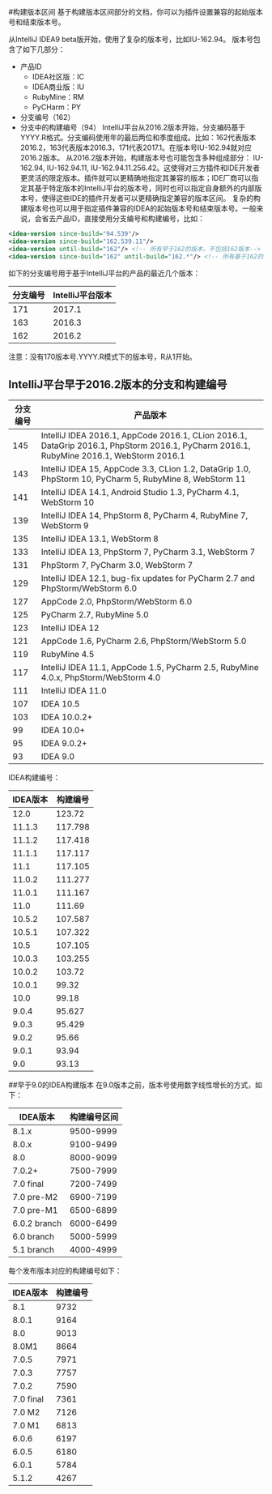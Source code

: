 #构建版本区间
基于构建版本区间部分的文档，你可以为插件设置兼容的起始版本号和结束版本号。

从IntelliJ IDEA9 beta版开始，使用了复杂的版本号，比如IU-162.94。
版本号包含了如下几部分：
* 产品ID
    - IDEA社区版：IC
    - IDEA商业版：IU
    - RubyMine：RM
    - PyCHarm：PY
* 分支编号（162）
* 分支中的构建编号（94）
IntelliJ平台从2016.2版本开始，分支编码基于YYYY.R格式。分支编码使用年的最后两位和季度组成。比如：162代表版本2016.2，163代表版本2016.3，171代表2017.1。在版本号IU-162.94就对应2016.2版本。
从2016.2版本开始，构建版本号也可能包含多种组成部分：
IU-162.94, IU-162.94.11, IU-162.94.11.256.42。这使得对三方插件和IDE开发者更灵活的限定版本。插件就可以更精确地指定其兼容的版本；IDE厂商可以指定其基于特定版本的IntelliJ平台的版本号，同时也可以指定自身额外的内部版本号，使得这些IDE的插件开发者可以更精确指定兼容的版本区间。
复杂的构建版本号也可以用于指定插件兼容的IDEA的起始版本号和结束版本号。一般来说，会省去产品ID，直接使用分支编号和构建编号，比如：
```xml
<idea-version since-build="94.539"/>
<idea-version since-build="162.539.11"/>
<idea-version until-build="162"/> <!-- 所有早于162的版本，不包括162版本-->
<idea-version since-build="162" until-build="162.*"/> <!-- 所有基于162的版本-->
```
如下的分支编号用于基于IntelliJ平台的产品的最近几个版本：

|分支编号|IntelliJ平台版本|
|---|----|
|171|2017.1|
|163|2016.3|
|162|2016.2|
注意：没有170版本号.YYYY.R模式下的版本号，R从1开始。

## IntelliJ平台早于2016.2版本的分支和构建编号

|分支编号|产品版本|
|---|----|
|145|IntelliJ IDEA 2016.1, AppCode 2016.1, CLion 2016.1, DataGrip 2016.1, PhpStorm 2016.1, PyCharm 2016.1, RubyMine 2016.1, WebStorm 2016.1|
|143	|IntelliJ IDEA 15, AppCode 3.3, CLion 1.2, DataGrip 1.0, PhpStorm 10, PyCharm 5, RubyMine 8, WebStorm 11|
|141	|IntelliJ IDEA 14.1, Android Studio 1.3, PyCharm 4.1, WebStorm 10|
|139	|IntelliJ IDEA 14, PhpStorm 8, PyCharm 4, RubyMine 7, WebStorm 9|
|135	|IntelliJ IDEA 13.1, WebStorm 8|
|133	|IntelliJ IDEA 13, PhpStorm 7, PyCharm 3.1, WebStorm 7|
|131	|PhpStorm 7, PyCharm 3.0, WebStorm 7|
|129	|IntelliJ IDEA 12.1, bug-fix updates for PyCharm 2.7 and PhpStorm/WebStorm 6.0|
|127	|AppCode 2.0, PhpStorm/WebStorm 6.0|
|125	|PyCharm 2.7, RubyMine 5.0|
|123	|IntelliJ IDEA 12|
|121	|AppCode 1.6, PyCharm 2.6, PhpStorm/WebStorm 5.0|
|119	|RubyMine 4.5|
|117	|IntelliJ IDEA 11.1, AppCode 1.5, PyCharm 2.5, RubyMine 4.0.x, PhpStorm/WebStorm 4.0|
|111	|IntelliJ IDEA 11.0|
|107	|IDEA 10.5|
|103	|IDEA 10.0.2+|
|99	|IDEA 10.0+|
|95	|IDEA 9.0.2+|
|93	|IDEA 9.0|

IDEA构建编号：

|IDEA版本|构建编号|
|---|----|
|12.0	|123.72|
|11.1.3|	117.798|
|11.1.2	|117.418|
|11.1.1	|117.117|
|11.1	|117.105|
|11.0.2|	111.277|
|11.0.1|	111.167|
|11.0	|111.69|
|10.5.2|	107.587|
|10.5.1|	107.322|
|10.5|	107.105|
|10.0.3|	103.255|
|10.0.2|	103.72|
|10.0.1|	99.32|
|10.0|	99.18|
|9.0.4|	95.627|
|9.0.3|	95.429|
|9.0.2|	95.66|
|9.0.1|	93.94|
|9.0|	93.13|

##早于9.0的IDEA构建版本
在9.0版本之前，版本号使用数字线性增长的方式，如下：

|IDEA版本|构建编号区间|
|---|----|
|8.1.x	|9500-9999|
|8.0.x	|9100-9499|
|8.0	|8000-9099|
|7.0.2+	|7500-7999|
|7.0 final	|7200-7499|
|7.0 pre-M2	|6900-7199|
|7.0 pre-M1	|6500-6899|
|6.0.2 branch	|6000-6499|
|6.0 branch	|5000-5999|
|5.1 branch	|4000-4999|

每个发布版本对应的构建编号如下：

|IDEA版本|构建编号|
|---|----|
|8.1|	9732|
|8.0.1|	9164|
|8.0|	9013|
|8.0M1|	8664|
|7.0.5|	7971|
|7.0.3|	7757|
|7.0.2|	7590|
|7.0 final|	7361|
|7.0 M2|	7126|
|7.0 M1|	6813|
|6.0.6|	6197|
|6.0.5|	6180|
|6.0.1|	5784|
|5.1.2|	4267|


